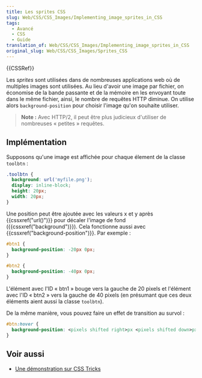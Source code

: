 ```yaml
---
title: Les sprites CSS
slug: Web/CSS/CSS_Images/Implementing_image_sprites_in_CSS
tags:
  - Avancé
  - CSS
  - Guide
translation_of: Web/CSS/CSS_Images/Implementing_image_sprites_in_CSS
original_slug: Web/CSS/CSS_Images/Sprites_CSS
---
```


{{CSSRef}}

Les _sprites_ sont utilisées dans de nombreuses applications web où de multiples images sont utilisées. Au lieu d'avoir une image par fichier, on économise de la bande passante et de la mémoire en les envoyant toute dans le même fichier, ainsi, le nombre de requêtes HTTP diminue. On utilise alors `background-position` pour choisir l'image qu'on souhaite utiliser.

> **Note :** Avec HTTP/2, il peut être plus judicieux d'utiliser de nombreuses « petites » requêtes.

## Implémentation

Supposons qu'une image est affichée pour chaque élement de la classe `toolbtn` :

```css
.toolbtn {
  background: url('myfile.png');
  display: inline-block;
  height: 20px;
  width: 20px;
}
```

Une position peut être ajoutée avec les valeurs x et y après {{cssxref("url()")}} pour décaler l'image de fond ({{cssxref("background")}}). Cela fonctionne aussi avec {{cssxref("background-position")}}. Par exemple :

```css
#btn1 {
  background-position: -20px 0px;
}

#btn2 {
  background-position: -40px 0px;
}
```

L'élément avec l'ID « btn1 » bouge vers la gauche de 20 pixels et l'élément avec l'ID « btn2 » vers la gauche de 40 pixels (en présumant que ces deux éléments aient aussi la classe `toolbtn`).

De la même manière, vous pouvez faire un effet de transition au survol :

```css
#btn:hover {
  background-position: <pixels shifted right>px <pixels shifted down>px;
}
```

## Voir aussi

- [Une démonstration sur CSS Tricks](https://css-tricks.com/snippets/css/perfect-css-sprite-sliding-doors-button/)
